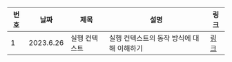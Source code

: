 | 번호 | 날짜      | 제목          | 설명                                      | 링크                                                           |
| ---- | --------- | ------------- | ----------------------------------------- | -------------------------------------------------------------- |
| 1    | 2023.6.26 | 실행 컨텍스트 | 실행 컨텍스트의 동작 방식에 대해 이해하기 | [링크](https://www.notion.so/3a5f9761819e4e27b57a4a5a7f719040) |
